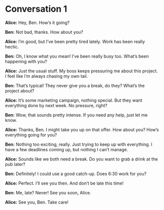 # Conversation 1

**Alice:** Hey, Ben. How’s it going?

**Ben:** Not bad, thanks. How about you?

**Alice:** I’m good, but I’ve been pretty tired lately. Work has been really hectic.

**Ben:** Oh, I know what you mean! I’ve been really busy too. What’s been happening with you?

**Alice:** Just the usual stuff. My boss keeps pressuring me about this project. I feel like I’m always chasing my own tail.

**Ben:** That’s typical! They never give you a break, do they? What’s the project about?

**Alice:** It’s some marketing campaign, nothing special. But they want everything done by next week. No pressure, right?

**Ben:** Wow, that sounds pretty intense. If you need any help, just let me know.

**Alice:** Thanks, Ben. I might take you up on that offer. How about you? How’s everything going for you?

**Ben:** Nothing too exciting, really. Just trying to keep up with everything. I have a few deadlines coming up, but nothing I can’t manage.

**Alice:** Sounds like we both need a break. Do you want to grab a drink at the pub later?

**Ben:** Definitely! I could use a good catch-up. Does 6:30 work for you?

**Alice:** Perfect. I’ll see you then. And don’t be late this time!

**Ben:** Me, late? Never! See you soon, Alice.

**Alice:** See you, Ben. Take care!

